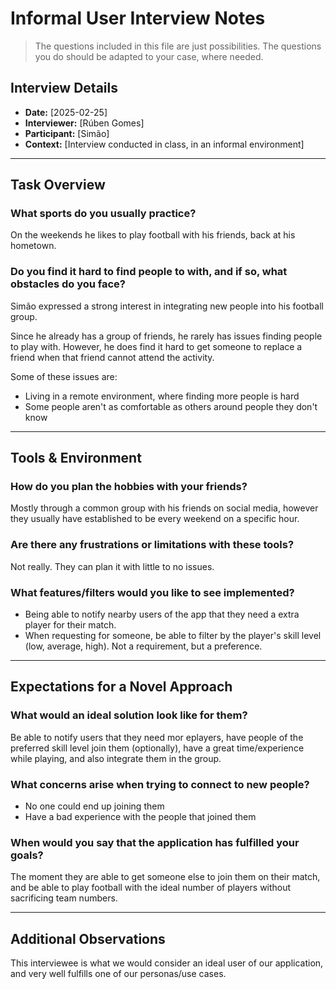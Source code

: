 # Informal User Interview Notes 

> 	The questions included in this file are just possibilities. The questions you do should be adapted to your case, where needed.

## Interview Details 
- **Date:** [2025-02-25] 
- **Interviewer:** [Rúben Gomes] 
- **Participant:** [Simão] 
- **Context:** [Interview conducted in class, in an informal environment] 

---

## Task Overview 

### What sports do you usually practice?
On the weekends he likes to play football with his friends, back at his hometown.

### Do you find it hard to find people to <PRACTICE-SPORT> with, and if so, what obstacles do you face?
Simão expressed a strong interest in integrating new people into his football group.

Since he already has a group of friends, he rarely has issues finding people to play with. However, he does find it hard to get someone to replace a friend when that friend cannot attend the activity.

Some of these issues are:
 - Living in a remote environment, where finding more people is hard
 - Some people aren't as comfortable as others around people they don't know

----

## Tools & Environment 

### How do you plan the hobbies with your friends?
Mostly through a common group with his friends on social media, however they usually have established to be every weekend on a specific hour. 

### Are there any frustrations or limitations with these tools?
Not really. They can plan it with little to no issues.

### What features/filters would you like to see implemented? 
- Being able to notify nearby users of the app that they need a extra player for their match.
- When requesting for someone, be able to filter by the player's skill level (low, average, high). Not a requirement, but a preference.

---

## Expectations for a Novel Approach 

### What would an ideal solution look like for them? 
Be able to notify users that they need mor eplayers, have people of the preferred skill level join them (optionally), have a great time/experience while playing, and also integrate them in the group.

### What concerns arise when trying to connect to new people?
- No one could end up joining them 
- Have a bad experience with the people that joined them

### When would you say that the application has fulfilled your goals?
The moment they are able to get someone else to join them on their match, and be able to play football with the ideal number of players without sacrificing team numbers.

--- 
## Additional Observations 
This interviewee is what we would consider an ideal user of our application, and very well fulfills one of our personas/use cases.
